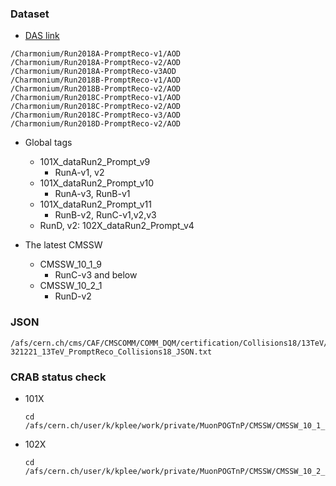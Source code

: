 ### Dataset

* [DAS link](https://cmsweb.cern.ch/das/request?view=list&limit=50&instance=prod%2Fglobal&input=%2FCharmonium%2FRun2018*-PromptReco-v*%2FAOD)

```
/Charmonium/Run2018A-PromptReco-v1/AOD
/Charmonium/Run2018A-PromptReco-v2/AOD 
/Charmonium/Run2018A-PromptReco-v3AOD
/Charmonium/Run2018B-PromptReco-v1/AOD
/Charmonium/Run2018B-PromptReco-v2/AOD
/Charmonium/Run2018C-PromptReco-v1/AOD
/Charmonium/Run2018C-PromptReco-v2/AOD
/Charmonium/Run2018C-PromptReco-v3/AOD
/Charmonium/Run2018D-PromptReco-v2/AOD
```

* Global tags
  * 101X_dataRun2_Prompt_v9
    * RunA-v1, v2
  * 101X_dataRun2_Prompt_v10
    * RunA-v3, RunB-v1
  * 101X_dataRun2_Prompt_v11
    * RunB-v2, RunC-v1,v2,v3
  * RunD, v2: 102X_dataRun2_Prompt_v4



* The latest CMSSW
  * CMSSW_10_1_9
    * RunC-v3 and below
  * CMSSW_10_2_1
    * RunD-v2

### JSON

```
/afs/cern.ch/cms/CAF/CMSCOMM/COMM_DQM/certification/Collisions18/13TeV/PromptReco/Cert_314472-321221_13TeV_PromptReco_Collisions18_JSON.txt
```



### CRAB status check

* 101X

  ```
  cd /afs/cern.ch/user/k/kplee/work/private/MuonPOGTnP/CMSSW/CMSSW_10_1_9_patch1/src/MuonAnalysis/TagAndProbe/test/jpsi/CRAB/v01/CRABDir
  ```

* 102X

  ```
  cd /afs/cern.ch/user/k/kplee/work/private/MuonPOGTnP/CMSSW/CMSSW_10_2_1/src/MuonAnalysis/TagAndProbe/test/jpsi/CRAB/v01/CRABDir
  ```


